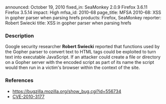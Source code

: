 announced: October 19, 2010
fixed_in: SeaMonkey 2.0.9
          Firefox 3.6.11
          Firefox 3.5.14
impact: High
mfsa_id: 2010-68
page_title: MFSA 2010-68: XSS in gopher parser when parsing hrefs
products: Firefox, SeaMonkey
reporter: Robert Swiecki
title: XSS in gopher parser when parsing hrefs

<h3>Description</h3>

<p>Google security researcher <strong>Robert Swiecki</strong> reported
that functions used by the Gopher parser to convert text to HTML tags
could be exploited to turn text into executable JavaScript.  If an
attacker could create a file or directory on a Gopher server with the
encoded script as part of its name the script would then run in a
victim's browser within the context of the site.</p>

<h3>References</h3>

<ul>
  <li><a href="https://bugzilla.mozilla.org/show_bug.cgi?id=556734">https://bugzilla.mozilla.org/show_bug.cgi?id=556734</a></li>
  <li><a class="ex-ref" href="http://cve.mitre.org/cgi-bin/cvename.cgi?name=CVE-2010-3177">CVE-2010-3177</a></li>
</ul>




